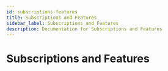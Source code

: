 ```yaml
---
id: subscriptions-features
title: Subscriptions and Features
sidebar_label: Subscriptions and Features
description: Documentation for Subscriptions and Features
---
```


# Subscriptions and Features
